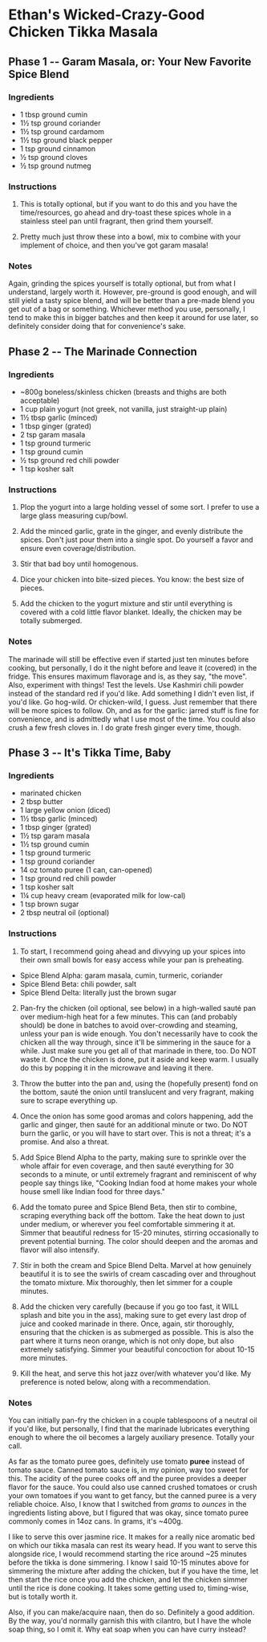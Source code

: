 # Ethan's Wicked-Crazy-Good Chicken Tikka Masala

## Phase 1 -- Garam Masala, or: Your New Favorite Spice Blend

### Ingredients

* 1 tbsp ground cumin
* 1½ tsp ground coriander
* 1½ tsp ground cardamom
* 1½ tsp ground black pepper
* 1 tsp ground cinnamon
* ½ tsp ground cloves
* ½ tsp ground nutmeg

### Instructions

1. This is totally optional, but if you want to do this and you have the time/resources, go ahead and dry-toast these spices whole in a stainless steel pan until fragrant, then grind them yourself. 

2. Pretty much just throw these into a bowl, mix to combine with your implement of choice, and then you've got garam masala! 

### Notes

Again, grinding the spices yourself is totally optional, but from what I understand, largely worth it. However, pre-ground is good enough, and will still yield a tasty spice blend, and will be better than a pre-made blend you get out of a bag or something. Whichever method you use, personally, I tend to make this in bigger batches and then keep it around for use later, so definitely consider doing that for convenience's sake.

## Phase 2 -- The Marinade Connection

### Ingredients

* ~800g boneless/skinless chicken (breasts and thighs are both acceptable)
* 1 cup plain yogurt (not greek, not vanilla, just straight-up plain)
* 1½ tbsp garlic (minced)
* 1 tbsp ginger (grated)
* 2 tsp garam masala
* 1 tsp ground turmeric
* 1 tsp ground cumin
* ½ tsp ground red chili powder
* 1 tsp kosher salt

### Instructions

1. Plop the yogurt into a large holding vessel of some sort. I prefer to use a large glass measuring cup/bowl.

2. Add the minced garlic, grate in the ginger, and evenly distribute the spices. Don't just pour them into a single spot. Do yourself a favor and ensure even coverage/distribution. 

3. Stir that bad boy until homogenous. 

4. Dice your chicken into bite-sized pieces. You know: the best size of pieces. 

5. Add the chicken to the yogurt mixture and stir until everything is covered with a cold little flavor blanket. Ideally, the chicken may be totally submerged.

### Notes

The marinade will still be effective even if started just ten minutes before cooking, but personally, I do it the night before and leave it (covered) in the fridge. This ensures maximum flavorage and is, as they say, "the move". Also, experiment with things! Test the levels. Use Kashmiri chili powder instead of the standard red if you'd like. Add something I didn't even list, if you'd like. Go hog-wild. Or chicken-wild, I guess. Just remember that there will be more spices to follow. Oh, and as for the garlic: jarred stuff is fine for convenience, and is admittedly what I use most of the time. You could also crush a few fresh cloves in. I do grate fresh ginger every time, though.

## Phase 3 -- It's Tikka Time, Baby

### Ingredients

* marinated chicken
* 2 tbsp butter
* 1 large yellow onion (diced)
* 1½ tbsp garlic (minced)
* 1 tbsp ginger (grated)
* 1½ tsp garam masala
* 1½ tsp ground cumin
* 1 tsp ground turmeric
* 1 tsp ground coriander
* 14 oz tomato puree (1 can, can-opened)
* 1 tsp ground red chili powder
* 1 tsp kosher salt
* 1¼ cup heavy cream (evaporated milk for low-cal)
* 1 tsp brown sugar
* 2 tbsp neutral oil (optional)

### Instructions

1. To start, I recommend going ahead and divvying up your spices into their own small bowls for easy access while your pan is preheating. 

* Spice Blend Alpha: garam masala, cumin, turmeric, coriander
* Spice Blend Beta: chili powder, salt
* Spice Blend Delta: literally just the brown sugar

2. Pan-fry the chicken (oil optional, see below) in a high-walled sauté pan over medium-high heat for a few minutes. This can (and probably should) be done in batches to avoid over-crowding and steaming, unless your pan is wide enough. You don't necessarily have to cook the chicken all the way through, since it'll be simmering in the sauce for a while. Just make sure you get all of that marinade in there, too. Do NOT waste it. Once the chicken is done, put it aside and keep warm. I usually do this by popping it in the microwave and leaving it there. 

3. Throw the butter into the pan and, using the (hopefully present) fond on the bottom, sauté the onion until translucent and very fragrant, making sure to scrape everything up.

4. Once the onion has some good aromas and colors happening, add the garlic and ginger, then sauté for an additional minute or two. Do NOT burn the garlic, or you will have to start over. This is not a threat; it's a promise. And also a threat. 

5. Add Spice Blend Alpha to the party, making sure to sprinkle over the whole affair for even coverage, and then sauté everything for 30 seconds to a minute, or until extremely fragrant and reminiscent of why people say things like, "Cooking Indian food at home makes your whole house smell like Indian food for three days."

6. Add the tomato puree and Spice Blend Beta, then stir to combine, scraping everything back off the bottom. Take the heat down to just under medium, or wherever you feel comfortable simmering it at. Simmer that beautiful redness for 15-20 minutes, stirring occasionally to prevent potential burning. The color should deepen and the aromas and flavor will also intensify.

7. Stir in both the cream and Spice Blend Delta. Marvel at how genuinely beautiful it is to see the swirls of cream cascading over and throughout the tomato mixture. Mix thoroughly, then let simmer for a couple minutes.

8. Add the chicken very carefully (because if you go too fast, it WILL splash and bite you in the ass), making sure to get every last drop of juice and cooked marinade in there. Once, again, stir thoroughly, ensuring that the chicken is as submerged as possible. This is also the part where it turns neon orange, which is not only dope, but also extremely satisfying. Simmer your beautiful concoction for about 10-15 more minutes.

9. Kill the heat, and serve this hot jazz over/with whatever you'd like. My preference is noted below, along with a recommendation.

### Notes

You can initially pan-fry the chicken in a couple tablespoons of a neutral oil if you'd like, but personally, I find that the marinade lubricates everything enough to where the oil becomes a largely auxiliary presence. Totally your call.

As far as the tomato puree goes, definitely use tomato **puree** instead of tomato sauce. Canned tomato sauce is, in my opinion, way too sweet for this. The acidity of the puree cooks off and the puree provides a deeper flavor for the sauce. You could also use canned crushed tomatoes or crush your own tomatoes if you want to get fancy, but the canned puree is a very reliable choice. Also, I know that I switched from *grams* to *ounces* in the ingredients listing above, but I figured that was okay, since tomato puree commonly comes in 14oz cans. In grams, it's ~400g.

I like to serve this over jasmine rice. It makes for a really nice aromatic bed on which our tikka masala can rest its weary head. If you want to serve this alongside rice, I would recommend starting the rice around ~25 minutes before the tikka is done simmering. I know I said 10-15 minutes above for simmering the mixture after adding the chicken, but if you have the time, let then start the rice once you add the chicken, and let the chicken simmer until the rice is done cooking. It takes some getting used to, timing-wise, but is totally worth it.

Also, if you can make/acquire naan, then do so. Definitely a good addition. By the way, you'd normally garnish this with cilantro, but I have the whole soap thing, so I omit it. Why eat soap when you can have curry instead? 